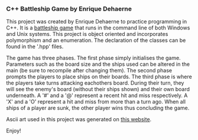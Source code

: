 ### C++ Battleship Game by Enrique Dehaerne

This project was created by Enrique Dehaerne to practice programming in C++. It is a [battleship game](https://en.wikipedia.org/wiki/Battleship_%28game%29) that runs in the command line of both Windows and Unix systems. This project is object oriented and incorporates polymorphism and an enumeration. The declaration of the classes can be found in the '.hpp' files.

The game has three phases. The first phase simply initialises the game. Parameters such as the board size and the ships used can be altered in the main (be sure to recompile after changing them). The second phase prompts the players to place ships on their boards. The third phase is where the players take turns attacking eachothers board. During their turn, they will see the enemy's board (without their ships shown) and their own board underneath. A '#' and a '@' represent a recent hit and miss respectively. A 'X' and a 'O' represent a hit and miss from more than a turn ago. When all ships of a player are sunk, the other player wins thus concluding the game.

Ascii art used in this project was generated on [this website](http://www.patorjk.com/software/taag/#p=display&f=Graffiti&t=Type%20Something%20). 

Enjoy!
